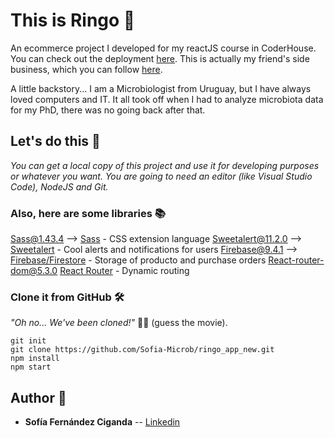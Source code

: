 # This is Ringo :ring:

An ecommerce project I developed for my reactJS course in CoderHouse. You can check out the deployment [here](https://ringo-app.netlify.app/). This is actually my friend's side business, which you can follow [here](https://www.instagram.com/ringo.orfebreria/?hl=es).

A little backstory...
I am a Microbiologist from Uruguay, but I have always loved computers and IT. It all took off when I had to analyze microbiota data for my PhD, there was no going back after that.

## Let's do this :muscle:

_You can get a local copy of this project and use it for developing purposes or whatever you want. You are going to need an editor (like Visual Studio Code), NodeJS and Git._

### Also, here are some libraries :books:

Sass@1.43.4 --> [Sass](https://sass-lang.com/) - CSS extension language
Sweetalert@11.2.0 --> [Sweetalert](https://sweetalert.js.org/guides/) - Cool alerts and notifications for users
Firebase@9.4.1 --> [Firebase/Firestore](https://firebase.google.com/docs/firestore) - Storage of producto and purchase orders
React-router-dom@5.3.0 [React Router](https://v5.reactrouter.com/) - Dynamic routing

### Clone it from GitHub :hammer_and_wrench:

_"Oh no... We've been cloned!"_ :bust_in_silhouette::bust_in_silhouette: (guess the movie).

    git init
    git clone https://github.com/Sofia-Microb/ringo_app_new.git
    npm install
    npm start

## Author :nail_care:

- **Sofía Fernández Ciganda** -- [Linkedin](https://www.linkedin.com/in/sof%C3%ADa-fern%C3%A1ndez-ciganda-76986042/)

